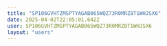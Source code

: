 ```yaml
---
title: "SP106GVHTZMSPTYAGAB065WQZ73R0MRZ8T1WHJSX6"
date: 2025-04-02T22:05:01.642Z
user: SP106GVHTZMSPTYAGAB065WQZ73R0MRZ8T1WHJSX6
layout: "users"
---
```

    